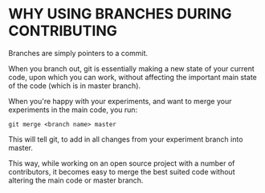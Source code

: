 
# WHY USING BRANCHES DURING CONTRIBUTING

Branches are simply pointers to a commit.

When you branch out, git is essentially making a new state of your current code, upon which you can work, without affecting the important main state of the code (which is in master branch).

When you're happy with your experiments, and want to merge your experiments in the main code, you run:

`git merge <branch name> master`

This will tell git, to add in all changes from your experiment branch into master.

 This way, while working on an open source project with a number of contributors, it becomes easy to merge the best suited code without altering the main code or master branch.
 
